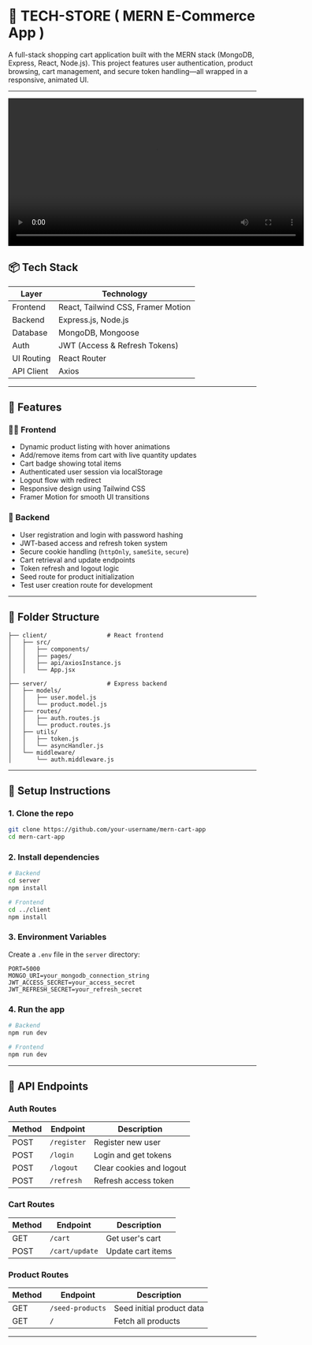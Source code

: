 

# 🛒 TECH-STORE ( MERN E-Commerce App )

A full-stack shopping cart application built with the MERN stack (MongoDB, Express, React, Node.js). This project features user authentication, product browsing, cart management, and secure token handling—all wrapped in a responsive, animated UI.

---
<video src="demoVideo.mp4" controls width="600">
  Your browser does not support the video tag.
</video>

## 📦 Tech Stack

| Layer       | Technology                          |
|-------------|--------------------------------------|
| Frontend    | React, Tailwind CSS, Framer Motion   |
| Backend     | Express.js, Node.js                  |
| Database    | MongoDB, Mongoose                    |
| Auth        | JWT (Access & Refresh Tokens)        |
| UI Routing  | React Router                         |
| API Client  | Axios                                |

---



## 🚀 Features

### 🧑‍💻 Frontend

- Dynamic product listing with hover animations
- Add/remove items from cart with live quantity updates
- Cart badge showing total items
- Authenticated user session via localStorage
- Logout flow with redirect
- Responsive design using Tailwind CSS
- Framer Motion for smooth UI transitions

### 🔐 Backend

- User registration and login with password hashing
- JWT-based access and refresh token system
- Secure cookie handling (`httpOnly`, `sameSite`, `secure`)
- Cart retrieval and update endpoints
- Token refresh and logout logic
- Seed route for product initialization
- Test user creation route for development

---

## 📁 Folder Structure

```
├── client/                 # React frontend
│   ├── src/
│   │   ├── components/
│   │   ├── pages/
│   │   ├── api/axiosInstance.js
│   │   └── App.jsx
│
├── server/                 # Express backend
│   ├── models/
│   │   ├── user.model.js
│   │   └── product.model.js
│   ├── routes/
│   │   ├── auth.routes.js
│   │   └── product.routes.js
│   ├── utils/
│   │   ├── token.js
│   │   └── asyncHandler.js
│   └── middleware/
│       └── auth.middleware.js
```

---

## 🔧 Setup Instructions

### 1. Clone the repo

```bash
git clone https://github.com/your-username/mern-cart-app
cd mern-cart-app
```

### 2. Install dependencies

```bash
# Backend
cd server
npm install

# Frontend
cd ../client
npm install
```

### 3. Environment Variables

Create a `.env` file in the `server` directory:

```env
PORT=5000
MONGO_URI=your_mongodb_connection_string
JWT_ACCESS_SECRET=your_access_secret
JWT_REFRESH_SECRET=your_refresh_secret
```

### 4. Run the app

```bash
# Backend
npm run dev

# Frontend
npm run dev
```

---

## 📌 API Endpoints

### Auth Routes

| Method | Endpoint         | Description               |
|--------|------------------|---------------------------|
| POST   | `/register`      | Register new user         |
| POST   | `/login`         | Login and get tokens      |
| POST   | `/logout`        | Clear cookies and logout  |
| POST   | `/refresh`       | Refresh access token      |

### Cart Routes

| Method | Endpoint         | Description               |
|--------|------------------|---------------------------|
| GET    | `/cart`          | Get user's cart           |
| POST   | `/cart/update`   | Update cart items         |

### Product Routes

| Method | Endpoint             | Description                     |
|--------|----------------------|---------------------------------|
| GET    | `/seed-products`     | Seed initial product data       |
| GET    | `/`                  | Fetch all products              |


---


